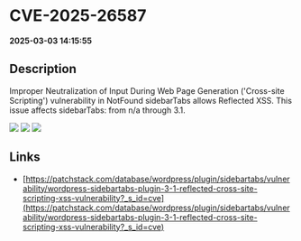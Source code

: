 # CVE-2025-26587

**2025-03-03 14:15:55**

## Description
Improper Neutralization of Input During Web Page Generation ('Cross-site Scripting') vulnerability in NotFound sidebarTabs allows Reflected XSS. This issue affects sidebarTabs: from n/a through 3.1.

![](https://img.shields.io/static/v1?label=Score&message=7.1&color=red)
![](https://img.shields.io/static/v1?label=Severity&message=HIGH&color=red)
![](https://img.shields.io/static/v1?label=CWE&message=XSS&color=green)

## Links
- [https://patchstack.com/database/wordpress/plugin/sidebartabs/vulnerability/wordpress-sidebartabs-plugin-3-1-reflected-cross-site-scripting-xss-vulnerability?_s_id=cve](https://patchstack.com/database/wordpress/plugin/sidebartabs/vulnerability/wordpress-sidebartabs-plugin-3-1-reflected-cross-site-scripting-xss-vulnerability?_s_id=cve)
